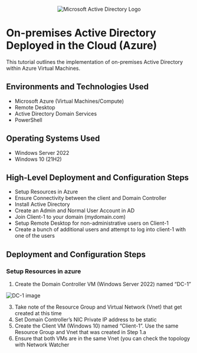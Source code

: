 <p align="center">
<img src="https://i.imgur.com/pU5A58S.png" alt="Microsoft Active Directory Logo"/>
</p>

<h1>On-premises Active Directory Deployed in the Cloud (Azure)</h1>
This tutorial outlines the implementation of on-premises Active Directory within Azure Virtual Machines.<br />


<h2>Environments and Technologies Used</h2>

- Microsoft Azure (Virtual Machines/Compute)
- Remote Desktop
- Active Directory Domain Services
- PowerShell

<h2>Operating Systems Used </h2>

- Windows Server 2022
- Windows 10 (21H2)

<h2>High-Level Deployment and Configuration Steps</h2>

- Setup Resources in Azure
- Ensure Connectivity between the client and Domain Controller
- Install Active Directory
- Create an Admin and Normal User Account in AD
- Join Client-1 to your domain (mydomain.com)
- Setup Remote Desktop for non-administrative users on Client-1
- Create a bunch of additional users and attempt to log into client-1 with one of the users

<h2>Deployment and Configuration Steps</h2>

### Setup Resources in azure

1. Create the Domain Controller VM (Windows Server 2022) named “DC-1”

![DC-1 image](assets/)

3. Take note of the Resource Group and Virtual Network (Vnet) that get created at this time
4. Set Domain Controller’s NIC Private IP address to be static
5. Create the Client VM (Windows 10) named “Client-1”. Use the same Resource Group and Vnet that was created in Step 1.a
6. Ensure that both VMs are in the same Vnet (you can check the topology with Network Watcher




